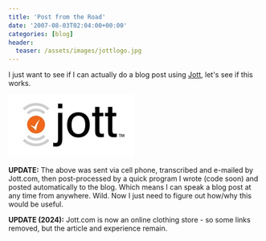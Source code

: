 ```yaml
---
title: 'Post from the Road'
date: '2007-08-03T02:04:00+00:00'
categories: [blog]
header:
  teaser: /assets/images/jottlogo.jpg
---
```


I just want to see if I can actually do a blog post using [Jott](https://geekestateblog.com/jott-the-new-way-of-texting-emailing-and-blogging/), let's see if this works.

![Image](/assets/images/jottlogo.jpg)

**UPDATE:** The above was sent via cell phone, transcribed and e-mailed by Jott.com, then post-processed by a quick program I wrote (code soon) and posted automatically to the blog. Which means I can speak a blog post at any time from anywhere. Wild. Now I just need to figure out how/why this would be useful.

**UPDATE (2024):** Jott.com is now an online clothing store - so some links removed, but the article and experience remain.